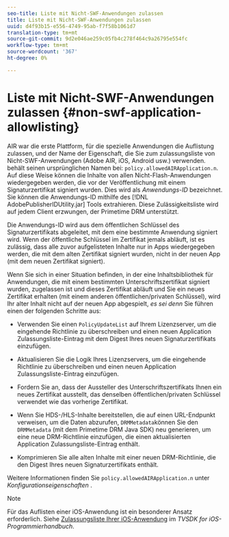 ```yaml
---
seo-title: Liste mit Nicht-SWF-Anwendungen zulassen
title: Liste mit Nicht-SWF-Anwendungen zulassen
uuid: d4f93b15-e556-4749-95ab-f7f58b1061d7
translation-type: tm+mt
source-git-commit: 9d2e046ae259c05fb4c278f464c9a26795e554fc
workflow-type: tm+mt
source-wordcount: '367'
ht-degree: 0%

---
```



# Liste mit Nicht-SWF-Anwendungen zulassen {#non-swf-application-allowlisting}

AIR war die erste Plattform, für die spezielle Anwendungen die Auflistung zulassen, und der Name der Eigenschaft, die Sie zum zulassungsliste von Nicht-SWF-Anwendungen (Adobe AIR, iOS, Android usw.) verwenden. behält seinen ursprünglichen Namen bei: `policy.allowedAIRApplication.n`. Auf diese Weise können die Inhalte von allen Nicht-Flash-Anwendungen wiedergegeben werden, die vor der Veröffentlichung mit einem Signaturzertifikat signiert wurden. Dies wird als *Anwendungs-ID* bezeichnet. Sie können die Anwendungs-ID mithilfe des [!DNL AdobePublisherIDUtility.jar] Tools extrahieren. Diese Zulässigkeitsliste wird auf jedem Client erzwungen, der Primetime DRM unterstützt.

Die Anwendungs-ID wird aus dem öffentlichen Schlüssel des Signaturzertifikats abgeleitet, mit dem eine bestimmte Anwendung signiert wird. Wenn der öffentliche Schlüssel im Zertifikat jemals abläuft, ist es zulässig, dass alle zuvor aufgelisteten Inhalte nur in Apps wiedergegeben werden, die mit dem alten Zertifikat signiert wurden, nicht in der neuen App (mit dem neuen Zertifikat signiert).

Wenn Sie sich in einer Situation befinden, in der eine Inhaltsbibliothek für Anwendungen, die mit einem bestimmten Unterschriftszertifikat signiert wurden, zugelassen ist und dieses Zertifikat abläuft und Sie ein neues Zertifikat erhalten (mit einem anderen öffentlichen/privaten Schlüssel), wird Ihr alter Inhalt nicht auf der neuen App abgespielt, *es sei denn* Sie führen einen der folgenden Schritte aus:

* Verwenden Sie einen `PolicyUpdateList` auf Ihrem Lizenzserver, um die eingehende Richtlinie zu überschreiben und einen neuen Application Zulassungsliste-Eintrag mit dem Digest Ihres neuen Signaturzertifikats einzufügen.
* Aktualisieren Sie die Logik Ihres Lizenzservers, um die eingehende Richtlinie zu überschreiben und einen neuen Application Zulassungsliste-Eintrag einzufügen.
* Fordern Sie an, dass der Aussteller des Unterschriftszertifikats Ihnen ein neues Zertifikat ausstellt, das denselben öffentlichen/privaten Schlüssel verwendet wie das vorherige Zertifikat.
* Wenn Sie HDS-/HLS-Inhalte bereitstellen, die auf einen URL-Endpunkt verweisen, um die Daten abzurufen, `DRMMetadata`können Sie den `DRMMetadata` (mit dem Primetime DRM Java SDK) neu generieren, um eine neue DRM-Richtlinie einzufügen, die einen aktualisierten Application Zulassungsliste-Eintrag enthält.

* Komprimieren Sie alle alten Inhalte mit einer neuen DRM-Richtlinie, die den Digest Ihres neuen Signaturzertifikats enthält.

Weitere Informationen finden Sie `policy.allowedAIRApplication.n` unter *Konfigurationseigenschaften* .

>[!NOTE]
>
>Für das Auflisten einer iOS-Anwendung ist ein besonderer Ansatz erforderlich. Siehe [Zulassungsliste Ihrer iOS-Anwendung](../../../../../programming/tvsdk-3x-ios-prog/ios-3x-drm-content-security/ios-3x-allowlist-your-ios-application.md) im *TVSDK for iOS-Programmierhandbuch*.
